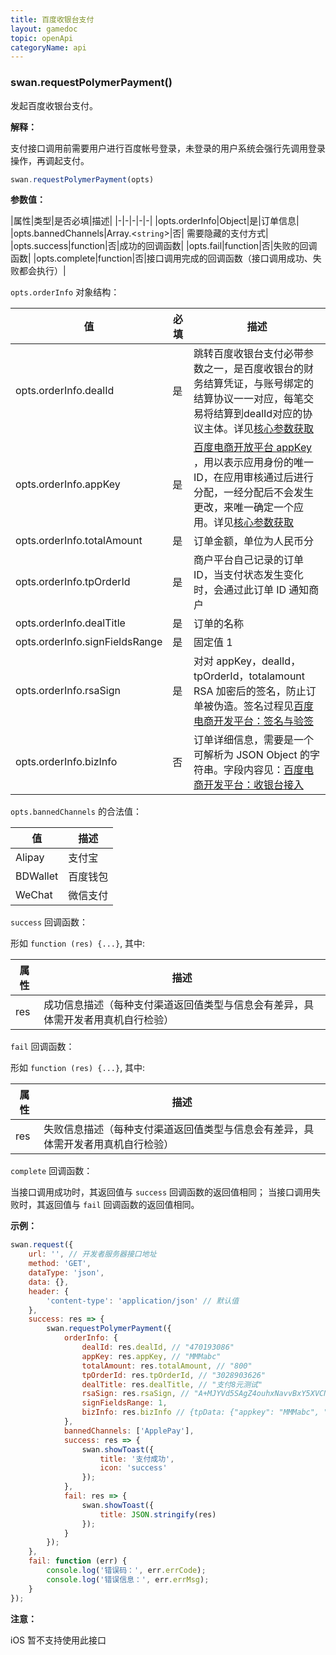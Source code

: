 ```yaml
---
title: 百度收银台支付
layout: gamedoc
topic: openApi
categoryName: api
---
```


### swan.requestPolymerPayment()

发起百度收银台支付。

**解释：**

支付接口调用前需要用户进行百度帐号登录，未登录的用户系统会强行先调用登录操作，再调起支付。

```js
swan.requestPolymerPayment(opts)
```

**参数值：**

|属性|类型|是否必填|描述|
|-|-|-|-|-|
|opts.orderInfo|Object|是|订单信息|
|opts.bannedChannels|Array.<`string`>|否| 需要隐藏的支付方式|
|opts.success|function|否|成功的回调函数|
|opts.fail|function|否|失败的回调函数|
|opts.complete|function|否|接口调用完成的回调函数（接口调用成功、失败都会执行）|

`opts.orderInfo` 对象结构：

|值|必填|描述|
|-|-|-|
|opts.orderInfo.dealId|是|跳转百度收银台支付必带参数之一，是百度收银台的财务结算凭证，与账号绑定的结算协议一一对应，每笔交易将结算到dealId对应的协议主体。详见[核心参数获取](https://dianshang.baidu.com/platform/doclist/index.html#!/doc/nuomiplus_1_guide/mini_program_cashier/parameter.md) |
|opts.orderInfo.appKey|是|[百度电商开放平台 appKey](https://dianshang.baidu.com/platform/doclist/index.html#!/doc/nuomiplus_2_base/term_v2.md) ，用以表示应用身份的唯一 ID，在应用审核通过后进行分配，一经分配后不会发生更改，来唯一确定一个应用。详见[核心参数获取](https://dianshang.baidu.com/platform/doclist/index.html#!/doc/nuomiplus_1_guide/mini_program_cashier/parameter.md) |
|opts.orderInfo.totalAmount|是|订单金额，单位为人民币分|
|opts.orderInfo.tpOrderId|是|商户平台自己记录的订单 ID，当支付状态发生变化时，会通过此订单 ID 通知商户|
|opts.orderInfo.dealTitle|是|订单的名称|
|opts.orderInfo.signFieldsRange|是|固定值 1|
|opts.orderInfo.rsaSign|是|对对 appKey，dealId，tpOrderId，totalamount RSA 加密后的签名，防止订单被伪造。签名过程见[百度电商开发平台：签名与验签](https://dianshang.baidu.com/platform/doclist/index.html#!/doc/nuomiplus_2_base/sign_v2.md) |
|opts.orderInfo.bizInfo|否|订单详细信息，需要是一个可解析为 JSON Object 的字符串。字段内容见：[百度电商开发平台：收银台接入](https://dianshang.baidu.com/platform/doclist/index.html#!/doc/nuomiplus_1_guide/mini_program_cashier/parameter.md) |

`opts.bannedChannels` 的合法值：

|值|描述|
|-|-|
|Alipay|支付宝|
|BDWallet|百度钱包|
|WeChat|微信支付|

`success` 回调函数：

形如 `function (res) {...}`, 其中:

|属性|描述|
|-|-|
|res|成功信息描述（每种支付渠道返回值类型与信息会有差异，具体需开发者用真机自行检验）|

`fail` 回调函数：

形如 `function (res) {...}`, 其中:

|属性|描述|
|-|-|
|res|失败信息描述（每种支付渠道返回值类型与信息会有差异，具体需开发者用真机自行检验）|

`complete` 回调函数：

当接口调用成功时，其返回值与 `success` 回调函数的返回值相同；
当接口调用失败时，其返回值与 `fail` 回调函数的返回值相同。

**示例：**

```js
swan.request({
    url: '', // 开发者服务器接口地址
    method: 'GET',
    dataType: 'json',
    data: {},
    header: {
        'content-type': 'application/json' // 默认值
    },
    success: res => {
        swan.requestPolymerPayment({
            orderInfo: {
                dealId: res.dealId, // "470193086"
                appKey: res.appKey, // "MMMabc"
                totalAmount: res.totalAmount, // "800"
                tpOrderId: res.tpOrderId, // "3028903626"
                dealTitle: res.dealTitle, // "支付8元测试"
                rsaSign: res.rsaSign, // "A+MJYVd5SAgZ4ouhxNavvBxY5XVCNrWSi6knlGVY/dIn0z3zd9b37/BDFa6WT....."
                signFieldsRange: 1,
                bizInfo: res.bizInfo // {tpData: {"appkey": "MMMabc", "dealId": "470193086", "dealTitle": "支付8元测试", "payResultUrl": "", "returnData": "111", "rsaSign": "A+MJYVd5SAgZ4ouhxNavvBxY5XVCNrWSi6knlGVY/dIn0z3zd9b37/BDFa6WT.....", "totalAmount": "800", "tpOrderId": "3028903626"}}
            },
            bannedChannels: ['ApplePay'],
            success: res => {
                swan.showToast({
                    title: '支付成功',
                    icon: 'success'
                });
            },
            fail: res => {
                swan.showToast({
                    title: JSON.stringify(res)
                });
            }
        });
    },
    fail: function (err) {
        console.log('错误码：', err.errCode);
        console.log('错误信息：', err.errMsg);
    }
});

```

**注意：**

iOS 暂不支持使用此接口
